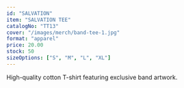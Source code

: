 ```yaml
---
id: "SALVATION"
item: "SALVATION TEE"
catalogNo: "TT13"
cover: "/images/merch/band-tee-1.jpg"
format: "apparel"
price: 20.00
stock: 50
sizeOptions: ["S", "M", "L", "XL"]
---
```


High-quality cotton T-shirt featuring exclusive band artwork.
